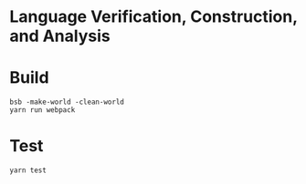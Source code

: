 # Language Verification, Construction, and Analysis

# Build
```
bsb -make-world -clean-world
yarn run webpack
```

# Test
```
yarn test
```
